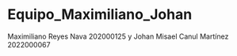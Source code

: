 # Equipo_Maximiliano_Johan
Maximiliano Reyes Nava 202000125 y Johan Misael Canul Martínez 2022000067
